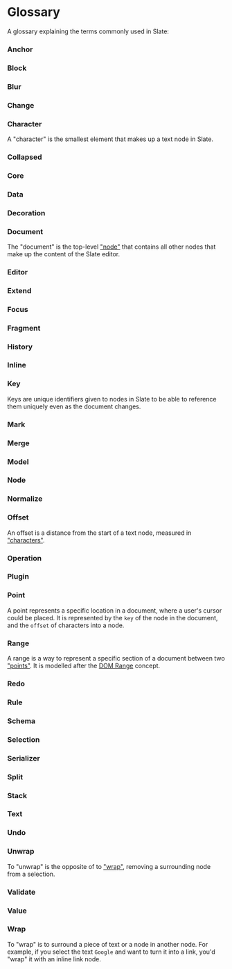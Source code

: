 # Glossary

A glossary explaining the terms commonly used in Slate:

### Anchor

### Block

### Blur

### Change

### Character

A "character" is the smallest element that makes up a text node in Slate.

### Collapsed

### Core

### Data

### Decoration

### Document

The "document" is the top-level ["node"](#node) that contains all other nodes that make up the content of the Slate editor.

### Editor

### Extend

### Focus

### Fragment

### History

### Inline

### Key

Keys are unique identifiers given to nodes in Slate to be able to reference them uniquely even as the document changes.

### Mark

### Merge

### Model

### Node

### Normalize

### Offset

An offset is a distance from the start of a text node, measured in ["characters"](#character).

### Operation

### Plugin

### Point

A point represents a specific location in a document, where a user's cursor could be placed. It is represented by the `key` of the node in the document, and the `offset` of characters into a node.

### Range

A range is a way to represent a specific section of a document between two ["points"](#point). It is modelled after the [DOM Range](https://developer.mozilla.org/en-US/docs/Web/API/Range) concept.

### Redo

### Rule

### Schema

### Selection

### Serializer

### Split

### Stack

### Text

### Undo

### Unwrap

To "unwrap" is the opposite of to ["wrap"](#wrap), removing a surrounding node from a selection.

### Validate

### Value

### Wrap

To "wrap" is to surround a piece of text or a node in another node. For example, if you select the text `Google` and want to turn it into a link, you'd "wrap" it with an inline link node.
